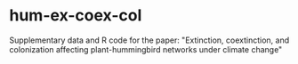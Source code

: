 # hum-ex-coex-col
 Supplementary data and R code for the paper: "Extinction, coextinction, and colonization affecting plant-hummingbird networks under climate change"

